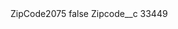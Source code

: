 <?xml version="1.0" encoding="UTF-8"?>
<CustomMetadata xmlns="http://soap.sforce.com/2006/04/metadata" xmlns:xsi="http://www.w3.org/2001/XMLSchema-instance" xmlns:xsd="http://www.w3.org/2001/XMLSchema">
    <label>ZipCode2075</label>
    <protected>false</protected>
    <values>
        <field>Zipcode__c</field>
        <value xsi:type="xsd:string">33449</value>
    </values>
</CustomMetadata>

